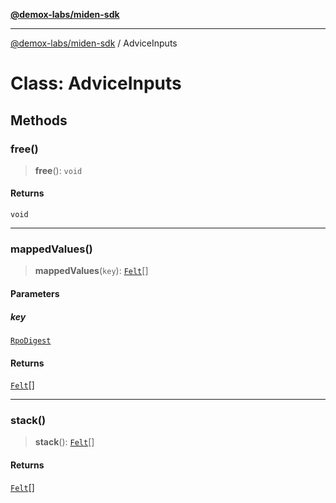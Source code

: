 [**@demox-labs/miden-sdk**](../README.md)

***

[@demox-labs/miden-sdk](../README.md) / AdviceInputs

# Class: AdviceInputs

## Methods

### free()

> **free**(): `void`

#### Returns

`void`

***

### mappedValues()

> **mappedValues**(`key`): [`Felt`](Felt.md)[]

#### Parameters

##### key

[`RpoDigest`](RpoDigest.md)

#### Returns

[`Felt`](Felt.md)[]

***

### stack()

> **stack**(): [`Felt`](Felt.md)[]

#### Returns

[`Felt`](Felt.md)[]
